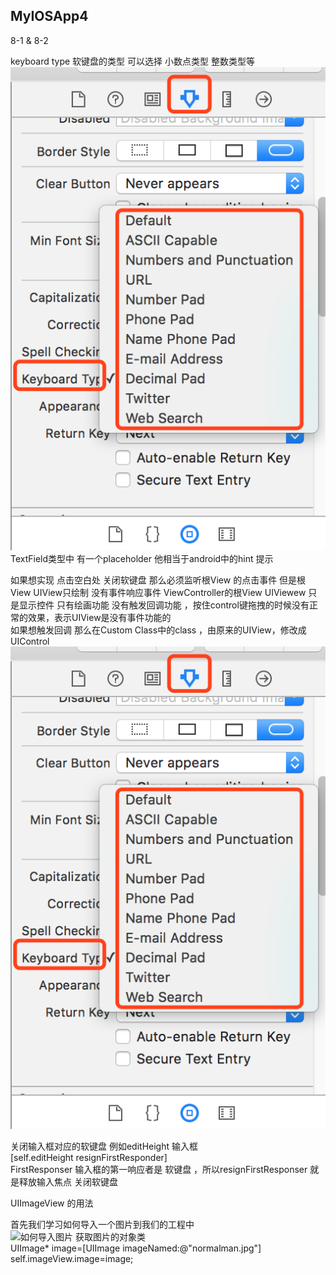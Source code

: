 ## MyIOSApp4
8-1  & 8-2<br/>




keyboard type 软键盘的类型 可以选择 小数点类型  整数类型等<br/>
![image](https://github.com/xuhuawei131/MyIOSApp4/blob/master/raw/master/ScreenShots/editInputType.png)
TextField类型中 有一个placeholder  他相当于android中的hint 提示<br/>

如果想实现 点击空白处 关闭软键盘 那么必须监听根View 的点击事件 
但是根View UIView只绘制 没有事件响应事件
ViewController的根View UIViewew 只是显示控件 只有绘画功能 没有触发回调功能 ，按住control键拖拽的时候没有正常的效果，表示UIView是没有事件功能的<br/>
如果想触发回调 那么在Custom Class中的class ，由原来的UIView，修改成UIControl <br/>
![image](https://github.com/xuhuawei131/MyIOSApp4/blob/master/raw/master/ScreenShots/editInputType.png)

关闭输入框对应的软键盘 例如editHeight 输入框<br/>
[self.editHeight resignFirstResponder]<br/>
FirstResponser 输入框的第一响应者是 软键盘 ，所以resignFirstResponser 就是释放输入焦点 关闭软键盘<br/>

UIImageView 的用法<br/>

首先我们学习如何导入一个图片到我们的工程中<br/>
![如何导入图片](https://www.crifan.com/add_custom_image_picture_into_ios_project_and_use_uiimageview_to_show_that_uiimage/)
获取图片的对象类<br/>
UIImage* image=[UIImage imageNamed:@"normalman.jpg"]<br/>
self.imageView.image=image;<br/>

